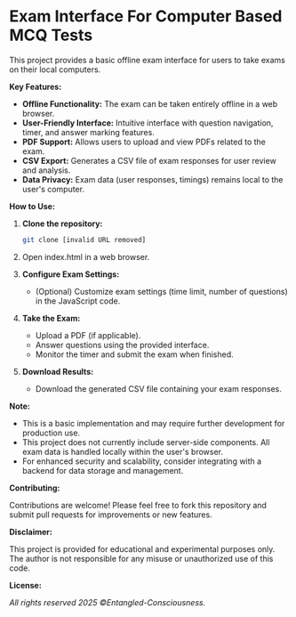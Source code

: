 # Exam Interface For Computer Based MCQ Tests

This project provides a basic offline exam interface for users to take exams on their local computers. 

**Key Features:**

* **Offline Functionality:** The exam can be taken entirely offline in a web browser. 
* **User-Friendly Interface:** Intuitive interface with question navigation, timer, and answer marking features.
* **PDF Support:** Allows users to upload and view PDFs related to the exam.
* **CSV Export:** Generates a CSV file of exam responses for user review and analysis.
* **Data Privacy:** Exam data (user responses, timings) remains local to the user's computer.

**How to Use:**

1. **Clone the repository:**
   ```bash
   git clone [invalid URL removed]


2. Open index.html in a web browser.

3. **Configure Exam Settings:**
   * (Optional) Customize exam settings (time limit, number of questions) in the JavaScript code.
4. **Take the Exam:**
   * Upload a PDF (if applicable).
   * Answer questions using the provided interface.
   * Monitor the timer and submit the exam when finished.
5. **Download Results:**
   * Download the generated CSV file containing your exam responses.

**Note:**

* This is a basic implementation and may require further development for production use.
* This project does not currently include server-side components. All exam data is handled locally within the user's browser.
* For enhanced security and scalability, consider integrating with a backend for data storage and management.

**Contributing:**

Contributions are welcome! Please feel free to fork this repository and submit pull requests for improvements or new features.

**Disclaimer:**

This project is provided for educational and experimental purposes only. The author is not responsible for any misuse or unauthorized use of this code.

**License:**

*All rights reserved 2025 ©Entangled-Consciousness.*
